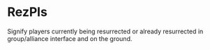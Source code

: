 # RezPls
Signify players currently being resurrected or already resurrected in group/alliance interface and on the ground.
